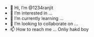 - 👋 Hi, I’m @1234ranjit
- 👀 I’m interested in ...
- 🌱 I’m currently learning ...
- 💞️ I’m looking to collaborate on ...
- 📫 How to reach me ... Onliy hakd boy 

<!---
1234ranjit/1234ranjit is a ✨ special ✨ repository because its `README.md` (this file) appears on your GitHub profile.
You can click the Preview link to take a look at your changes.
--->
